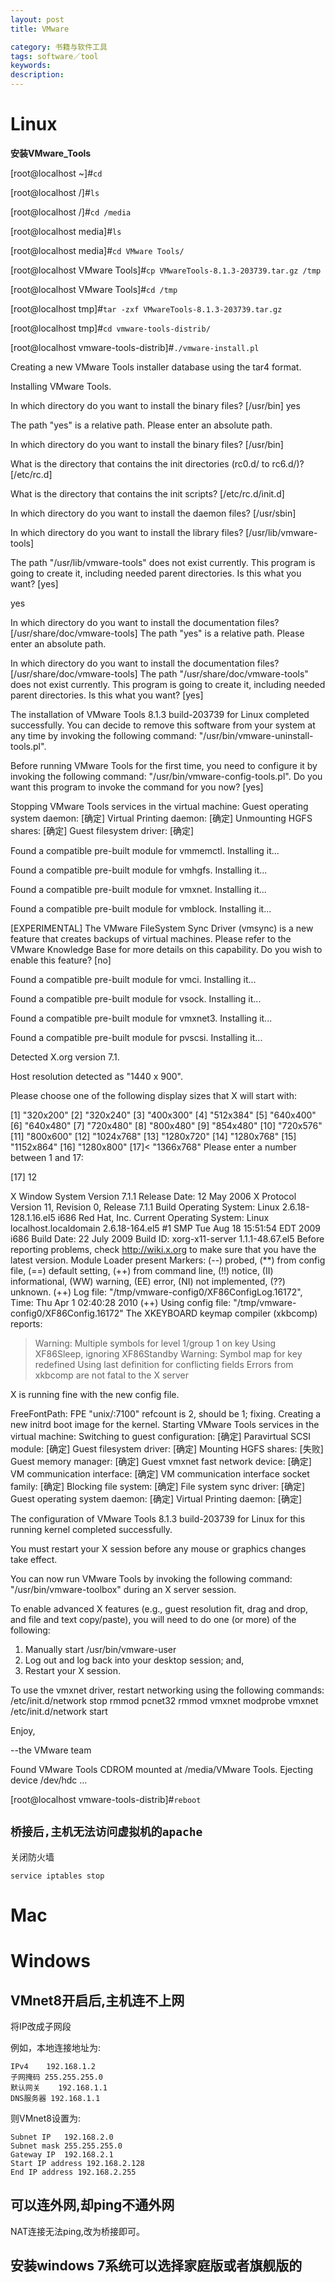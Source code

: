 ```yaml
---
layout: post
title: VMware

category: 书籍与软件工具
tags: software／tool
keywords: 
description: 
---
```

# Linux

**安装VMware_Tools**

[root@localhost ~]#`cd`

[root@localhost /]#`ls`

[root@localhost /]#`cd /media`

[root@localhost media]#`ls`

[root@localhost media]#`cd VMware Tools/`

[root@localhost VMware Tools]#`cp VMwareTools-8.1.3-203739.tar.gz /tmp`

[root@localhost VMware Tools]#`cd /tmp`

[root@localhost tmp]#`tar -zxf VMwareTools-8.1.3-203739.tar.gz`

[root@localhost tmp]#`cd vmware-tools-distrib/`

[root@localhost vmware-tools-distrib]#`./vmware-install.pl`

Creating a new VMware Tools installer database using the tar4 format.

Installing VMware Tools.

In which directory do you want to install the binary files?
[/usr/bin] yes  

The path "yes" is a relative path. Please enter an absolute path.

In which directory do you want to install the binary files?
[/usr/bin]

What is the directory that contains the init directories (rc0.d/ to rc6.d/)?
[/etc/rc.d]

What is the directory that contains the init scripts?
[/etc/rc.d/init.d]

In which directory do you want to install the daemon files?
[/usr/sbin]

In which directory do you want to install the library files?
[/usr/lib/vmware-tools]

The path "/usr/lib/vmware-tools" does not exist currently. This program is
going to create it, including needed parent directories. Is this what you want?
[yes]

yes  

In which directory do you want to install the documentation files?
[/usr/share/doc/vmware-tools]
The path "yes" is a relative path. Please enter an absolute path.

In which directory do you want to install the documentation files?
[/usr/share/doc/vmware-tools]
The path "/usr/share/doc/vmware-tools" does not exist currently. This program
is going to create it, including needed parent directories. Is this what you
want? [yes]

The installation of VMware Tools 8.1.3 build-203739 for Linux completed
successfully. You can decide to remove this software from your system at any
time by invoking the following command: "/usr/bin/vmware-uninstall-tools.pl".

Before running VMware Tools for the first time, you need to configure it by
invoking the following command: "/usr/bin/vmware-config-tools.pl". Do you want
this program to invoke the command for you now? [yes]

Stopping VMware Tools services in the virtual machine:
Guest operating system daemon:                          [确定]
Virtual Printing daemon:                                [确定]
Unmounting HGFS shares:                                 [确定]
Guest filesystem driver:                                [确定]

Found a compatible pre-built module for vmmemctl. Installing it...

Found a compatible pre-built module for vmhgfs. Installing it...

Found a compatible pre-built module for vmxnet. Installing it...

Found a compatible pre-built module for vmblock. Installing it...

[EXPERIMENTAL] The VMware FileSystem Sync Driver (vmsync) is a new feature that
creates backups of virtual machines. Please refer to the VMware Knowledge Base
for more details on this capability. Do you wish to enable this feature?
[no]

Found a compatible pre-built module for vmci. Installing it...

Found a compatible pre-built module for vsock. Installing it...

Found a compatible pre-built module for vmxnet3. Installing it...

Found a compatible pre-built module for pvscsi. Installing it...

Detected X.org version 7.1.

Host resolution detected as "1440 x 900".

Please choose one of the following display sizes that X will start with:

[1] "320x200"
[2] "320x240"
[3] "400x300"
[4] "512x384"
[5] "640x400"
[6] "640x480"
[7] "720x480"
[8] "800x480"
[9] "854x480"
[10] "720x576"
[11] "800x600"
[12] "1024x768"
[13] "1280x720"
[14] "1280x768"
[15] "1152x864"
[16] "1280x800"
[17]< "1366x768"
Please enter a number between 1 and 17:

[17] 12  


X Window System Version 7.1.1
Release Date: 12 May 2006
X Protocol Version 11, Revision 0, Release 7.1.1
Build Operating System: Linux 2.6.18-128.1.16.el5 i686 Red Hat, Inc.
Current Operating System: Linux localhost.localdomain 2.6.18-164.el5 #1 SMP Tue Aug 18 15:51:54 EDT 2009 i686
Build Date: 22 July 2009
Build ID: xorg-x11-server 1.1.1-48.67.el5
Before reporting problems, check http://wiki.x.org
to make sure that you have the latest version.
Module Loader present
Markers: (--) probed, (**) from config file, (==) default setting,
(++) from command line, (!!) notice, (II) informational,
(WW) warning, (EE) error, (NI) not implemented, (??) unknown.
(++) Log file: "/tmp/vmware-config0/XF86ConfigLog.16172", Time: Thu Apr 1 02:40:28 2010
(++) Using config file: "/tmp/vmware-config0/XF86Config.16172"
The XKEYBOARD keymap compiler (xkbcomp) reports:
> Warning:          Multiple symbols for level 1/group 1 on key <I5F>
>                   Using XF86Sleep, ignoring XF86Standby
> Warning:          Symbol map for key <I5F> redefined
>                   Using last definition for conflicting fields
Errors from xkbcomp are not fatal to the X server

X is running fine with the new config file.

FreeFontPath: FPE "unix/:7100" refcount is 2, should be 1; fixing.
Creating a new initrd boot image for the kernel.
Starting VMware Tools services in the virtual machine:
Switching to guest configuration:                       [确定]
Paravirtual SCSI module:                                [确定]
Guest filesystem driver:                                [确定]
Mounting HGFS shares:                                   [失败]
Guest memory manager:                                   [确定]
Guest vmxnet fast network device:                       [确定]
VM communication interface:                             [确定]
VM communication interface socket family:               [确定]
Blocking file system:                                   [确定]
File system sync driver:                                [确定]
Guest operating system daemon:                          [确定]
Virtual Printing daemon:                                [确定]

The configuration of VMware Tools 8.1.3 build-203739 for Linux for this running
kernel completed successfully.

You must restart your X session before any mouse or graphics changes take
effect.

You can now run VMware Tools by invoking the following command:
"/usr/bin/vmware-toolbox" during an X server session.

To enable advanced X features (e.g., guest resolution fit, drag and drop, and
file and text copy/paste), you will need to do one (or more) of the following:
1. Manually start /usr/bin/vmware-user
2. Log out and log back into your desktop session; and,
3. Restart your X session.

To use the vmxnet driver, restart networking using the following commands:
/etc/init.d/network stop
rmmod pcnet32
rmmod vmxnet
modprobe vmxnet
/etc/init.d/network start

Enjoy,

--the VMware team

Found VMware Tools CDROM mounted at /media/VMware Tools. Ejecting device
/dev/hdc ...

[root@localhost vmware-tools-distrib]#`reboot`

## `桥接后,主机无法访问虚拟机的apache`

关闭防火墙

```
service iptables stop
```

# Mac
# Windows

## VMnet8开启后,主机连不上网

将IP改成子网段

例如，本地连接地址为:

```
IPv4 	192.168.1.2
子网掩码 255.255.255.0
默认网关	192.168.1.1
DNS服务器 192.168.1.1
```

则VMnet8设置为:

```
Subnet IP	192.168.2.0
Subnet mask	255.255.255.0
Gateway IP	192.168.2.1
Start IP address 192.168.2.128
End IP address 192.168.2.255
```

## 可以连外网,却ping不通外网

NAT连接无法ping,改为桥接即可。


## 安装windows 7系统可以选择家庭版或者旗舰版的